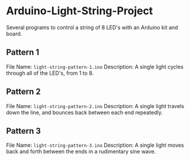 Arduino-Light-String-Project
============================

Several programs to control a string of 8 LED's with an Arduino kit and board.

Pattern 1
---------

File Name: `light-string-pattern-1.ino`
Description: A single light cycles through all of the LED's, from 1 to 8.

Pattern 2
---------

File Name: `light-string-pattern-2.ino`
Description: A single light travels down the line, and bounces back between each end repeatedly.

Pattern 3
---------

File Name: `light-string-pattern-3.ino`
Description: A single light moves back and forth between the ends in a rudimentary sine wave.

